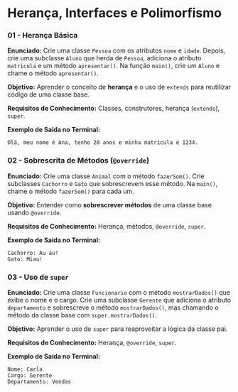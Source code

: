 # **Herança, Interfaces e Polimorfismo**

### **01 - Herança Básica**

**Enunciado:**
Crie uma classe `Pessoa` com os atributos `nome` e `idade`.
Depois, crie uma subclasse `Aluno` que herda de `Pessoa`, adiciona o atributo `matricula` e um método `apresentar()`.
Na função `main()`, crie um `Aluno` e chame o método `apresentar()`.

**Objetivo:**
Aprender o conceito de **herança** e o uso de `extends` para reutilizar código de uma classe base.

**Requisitos de Conhecimento:**
Classes, construtores, herança (`extends`), `super`.

**Exemplo de Saída no Terminal:**

```
Olá, meu nome é Ana, tenho 20 anos e minha matrícula é 1234.
```

### **02 - Sobrescrita de Métodos (`@override`)**

**Enunciado:**
Crie uma classe `Animal` com o método `fazerSom()`.
Crie subclasses `Cachorro` e `Gato` que sobrescrevem esse método.
Na `main()`, chame o método `fazerSom()` para cada um.

**Objetivo:**
Entender como **sobrescrever métodos** de uma classe base usando `@override`.

**Requisitos de Conhecimento:**
Herança, métodos, `@override`, `super`.

**Exemplo de Saída no Terminal:**

```
Cachorro: Au au!
Gato: Miau!
```

### **03 - Uso de `super`**

**Enunciado:**
Crie uma classe `Funcionario` com o método `mostrarDados()` que exibe o nome e o cargo.
Crie uma subclasse `Gerente` que adiciona o atributo `departamento` e sobrescreve o método `mostrarDados()`,
mas chamando o método da classe base com `super.mostrarDados()`.

**Objetivo:**
Aprender o uso de `super` para reaproveitar a lógica da classe pai.

**Requisitos de Conhecimento:**
Herança, `@override`, `super`.

**Exemplo de Saída no Terminal:**

```
Nome: Carla
Cargo: Gerente
Departamento: Vendas
```


